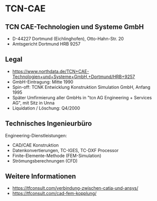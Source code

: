 # TCN-CAE

## TCN CAE-Technologien und Systeme GmbH
- D-44227 Dortmund (Eichlinghofen), Otto-Hahn-Str. 20
- Amtsgericht Dortmund HRB 9257

## Legal
- https://www.northdata.de/TCN+CAE-Technologien+und+Systeme+GmbH,+Dortmund/HRB+9257
- GmbH-Eintragung: Mitte 1990
- Spin-off: TCNK Entwicklung Konstruktion Simulation GmbH, Anfang 1995 
- Später Umfirmierung aller GmbHs in "tcn AG Engineering + Services AG", mit Sitz in Unna
- Liquidation / Löschung: Q4/2000 

## Technisches Ingenieurbüro 
Engineering-Dienstleistungen:
- CAD/CAE Konstruktion
- Datenkonvertierungen, TC-IGES, TC-DXF Processor
- Finite-Elemente-Methode (FEM-Simulation)
- Strömungsberechnungen (CFD)

## Weitere Informationen
- https://tfconsult.com/verbindung-zwischen-catia-und-ansys/
- https://tfconsult.com/cad-fem-kopplung/


